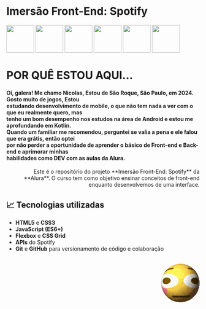 # Imersão Front-End: Spotify

<div>
<img src="https://cdn.jsdelivr.net/gh/devicons/devicon@latest/icons/html5/html5-plain-wordmark.svg" height="72" width="72"/>
            
<img src="https://cdn.jsdelivr.net/gh/devicons/devicon@latest/icons/vscode/vscode-original.svg" height="72" width="72"/>

<img src="https://cdn.jsdelivr.net/gh/devicons/devicon@latest/icons/css3/css3-plain-wordmark.svg" height="72" width="72"/> 

<img src="https://cdn.jsdelivr.net/gh/devicons/devicon@latest/icons/javascript/javascript-original.svg" height="72" width="72"/>

<img src="https://cdn.jsdelivr.net/gh/devicons/devicon@latest/icons/git/git-original.svg" height="72" width="72"/>

<img src="https://cdn.jsdelivr.net/gh/devicons/devicon@latest/icons/github/github-original.svg" height="72" width="72" margin-botton="30"/>

# POR QUÊ ESTOU AQUI...

#### <p> Oi, galera! Me chamo Nicolas, Estou de São Roque, São Paulo, em 2024. Gosto muito de jogos, Estou<br> estudando desenvolvimento de mobile, o que não tem nada a ver com o que eu realmente quero, mas<br> tenho um bom desempenho nos estudos na área de Android e estou me aprofundando em Kotlin.<br> Quando um familiar me recomendou, perguntei se valia a pena e ele falou que era grátis, então optei<br> por não perder a oportunidade de aprender o básico de Front-end e Back-end e aprimorar minhas<br> habilidades como DEV com as aulas da Alura. </p>

<p align="right">
Este é o repositório do projeto **Imersão Front-End: Spotify** da **Alura**. O curso tem como objetivo ensinar conceitos de front-end enquanto desenvolvemos de uma interface.
</p>

## 📈 Tecnologias utilizadas

- **HTML5** e **CSS3**
- **JavaScript (ES6+)**
- **Flexbox** e **CSS Grid**
- **APIs** do Spotify
- **Git** e **GitHub** para versionamento de código e colaboração

</div>
<div style="display: inline_block"><br>
<img align="right" height="100" width="100" src="media/cursed-emoji.gif"/>
</div>

